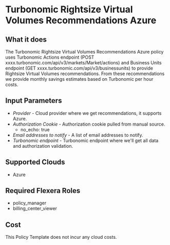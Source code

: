 # Turbonomic Rightsize Virtual Volumes Recommendations Azure

## What it does

The Turbonomic Rightsize Virtual Volumes Recommendations Azure policy uses Turbonomic Actions endpoint (POST xxxx.turbonomic.com/api/v3/markets/Market/actions) and Business Units endpoint (GET xxxx.turbonomic.com/api/v3/businessunits) to provide Rightsize Virtual Volumes recommendations. From these recommendations we provide monthly savings estimates based on Turbonomic per hour costs.

## Input Parameters

- *Provider* - Cloud provider where we get recommendations, it supports Azure.
- *Authorization Cookie* - Authorization cookie pulled from manual source.
  - no_echo: true
- *Email addresses to notify* - A list of email addresses to notify.
- *Turbonomic endpoint* - Turbonomic endpoint where we'll get all data and authorization validation.

## Supported Clouds

- Azure

## Required Flexera Roles

- policy_manager
- billing_center_viewer

## Cost

This Policy Template does not incur any cloud costs.
